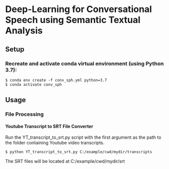 # Deep-Learning for Conversational Speech using Semantic Textual Analysis
## Setup
### Recreate and activate conda virtual environment (using Python 3.7):
```
$ conda env create -f conv_sph.yml python=3.7
$ conda activate conv_sph
```

## Usage
### File Processing
#### Youtube Transcript to SRT File Converter
Run the YT_transcript_to_srt.py script with the first argument as the path to the folder containing Youtube video transcripts.
```
$ python YT_transcript_to_srt.py C:/example/cwd/mydir/transcripts
```
The SRT files will be located at C:/example/cwd/mydir/srt
